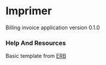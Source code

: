 # Imprimer

Billing invoice application version 0.1.0

### Help And Resources

Basic template from [ERB](https://github.com/amilajack/erb-better-sqlite3-example/tree/renovate/configure)

